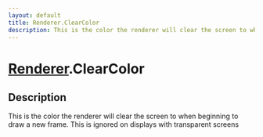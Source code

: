 ```yaml
---
layout: default
title: Renderer.ClearColor
description: This is the color the renderer will clear the screen to when beginning to draw a new frame. This is ignored on displays with transparent screens
---
```

# [Renderer]({{site.url}}/Pages/Reference/Renderer.html).ClearColor

## Description
This is the color the renderer will clear the screen to
when beginning to draw a new frame. This is ignored on displays
with transparent screens

